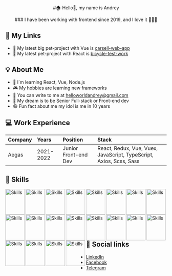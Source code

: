 <p align="center"> #🏠 Hello👋, my name is Andrey </p>

<p align="center">### I have been working with frontend since 2019, and I love it 🔮🔮🔮</p>

## 📲 My Links

- 🎨 My latest big pet-project with Vue is [carsell-web-app](https://github.com/Honchar007/carsell-web-app)
- 🎨 My latest pet-project with React is [bicycle-test-work](https://github.com/Honchar007/bicycle-test-work)

## 💡 About Me

- 📖 I`m learning React, Vue, Node.js
- 🎮 My hobbies are learning new frameworks
- 💌 You can write to me at helloworldandrey@gmail.com
- 🌈 My dream is to be Senior Full-stack or Front-end dev
- 😃 Fun fact about me my idol is me in 10 years

## 💻 Work Experience
| Company | Years | Position | Stack |
| :------------ | :----------- | :----------- | :----------- |
| Aegas | 2021-2022 | Junior Front-end Dev | React, Redux, Vue, Vuex, JavaScript, TypeScript, Axios, Scss, Sass |



## 🔨 Skills
 
<img src="https://cdn.jsdelivr.net/gh/devicons/devicon/icons/html5/html5-original.svg" alt="Skills" align="left" width="60" height="80"/>  
<img src="https://cdn.jsdelivr.net/gh/devicons/devicon/icons/css3/css3-original.svg" alt="Skills" align="left" width="60" height="80"/>  
<img src="https://cdn.jsdelivr.net/gh/devicons/devicon/icons/sass/sass-original.svg" alt="Skills" align="left" width="60" height="80"/>  
<img src="https://cdn.jsdelivr.net/gh/devicons/devicon/icons/javascript/javascript-original.svg" alt="Skills" align="left" width="60" height="80"/>  
<img src="https://cdn.jsdelivr.net/gh/devicons/devicon/icons/typescript/typescript-original.svg" alt="Skills" align="left" width="60" height="80"/>  
<img src="https://cdn.jsdelivr.net/gh/devicons/devicon/icons/react/react-original.svg" alt="Skills" align="left" width="60" height="80"/>  
<img src="https://cdn.jsdelivr.net/gh/devicons/devicon/icons/redux/redux-original.svg" alt="Skills" align="left" width="60" height="80"/>  
<img src="https://cdn.jsdelivr.net/gh/devicons/devicon/icons/vuejs/vuejs-original.svg" alt="Skills" align="left" width="60" height="80"/>  
<img src="https://cdn.jsdelivr.net/gh/devicons/devicon/icons/eslint/eslint-original.svg" alt="Skills" align="left" width="60" height="80"/>  
<img src="https://cdn.jsdelivr.net/gh/devicons/devicon/icons/babel/babel-original.svg" alt="Skills" align="left" width="60" height="80"/>  
<img src="https://cdn.jsdelivr.net/gh/devicons/devicon/icons/nodejs/nodejs-original.svg" alt="Skills" align="left" width="60" height="80"/>  
<img src="https://cdn.jsdelivr.net/gh/devicons/devicon/icons/express/express-original.svg" alt="Skills" align="left" width="60" height="80"/>  
<img src="https://cdn.jsdelivr.net/gh/devicons/devicon/icons/mongodb/mongodb-original.svg" alt="Skills" align="left" width="60" height="80"/>  
<img src="https://cdn.jsdelivr.net/gh/devicons/devicon/icons/mysql/mysql-original.svg" alt="Skills" align="left" width="60" height="80"/>  
<img src="https://cdn.jsdelivr.net/gh/devicons/devicon/icons/jest/jest-plain.svg" alt="Skills" align="left" width="60" height="80"/>  
<img src="https://cdn.jsdelivr.net/gh/devicons/devicon/icons/selenium/selenium-original.svg" alt="Skills" align="left" width="60" height="80"/>  
<img src="https://cdn.jsdelivr.net/gh/devicons/devicon/icons/figma/figma-original.svg" alt="Skills" align="left" width="60" height="80"/>  
<img src="https://cdn.jsdelivr.net/gh/devicons/devicon/icons/vscode/vscode-original.svg" alt="Skills" align="left" width="60" height="80"/>  
<img src="https://cdn.jsdelivr.net/gh/devicons/devicon/icons/github/github-original.svg" alt="Skills" align="left" width="60" height="80"/>  
<img src="https://cdn.jsdelivr.net/gh/devicons/devicon/icons/git/git-original.svg" alt="Skills" align="left" width="60" height="80"/> 
  
<br><br><br>
  
## 📰 Social links
 - [LinkedIn](https://www.linkedin.com/in/andreyhonchar/)
 - [Facebook](https://www.facebook.com/profile.php?id=100069504515216)
 - [Telegram](https://t.me/Hemingwai)



